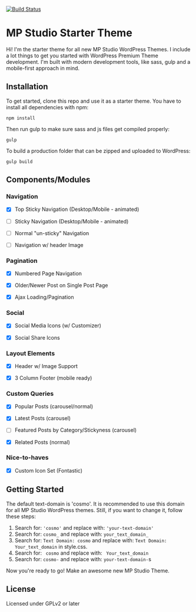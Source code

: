 [![Build Status](https://travis-ci.org/Automattic/_s.svg?branch=master)](https://travis-ci.org/Automattic/_s)

MP Studio Starter Theme
===

Hi! I'm the starter theme for all new MP Studio WordPress Themes. I include a lot things to get you started with WordPress Premium Theme development. I'm built with modern development tools, like sass, gulp and a mobile-first approach in mind.


Installation
---------------

To get started, clone this repo and use it as a starter theme. You have to install all dependencies with npm:

<code>npm install</code>

Then run gulp to make sure sass and js files get compiled properly:

<code>gulp</code>

To build a production folder that can be zipped and uploaded to WordPress:

<code>gulp build</code>


Components/Modules
--------------------

### Navigation

- [x] Top Sticky Navigation (Desktop/Mobile - animated)
- [ ] Sticky Navigation (Desktop/Mobile - animated)
- [ ] Normal "un-sticky" Navigation
- [ ] Navigation w/ header Image


### Pagination

- [x] Numbered Page Navigation
- [x] Older/Newer Post on Single Post Page
- [x] Ajax Loading/Pagination


### Social

- [x] Social Media Icons (w/ Customizer)
- [x] Social Share Icons


### Layout Elements

- [x] Header w/ Image Support
- [x] 3 Column Footer (mobile ready)


### Custom Queries

- [x] Popular Posts (carousel/normal)
- [x] Latest Posts (carousel)
- [ ] Featured Posts by Category/Stickyness (carousel)
- [x] Related Posts (normal) 


### Nice-to-haves

- [x] Custom Icon Set (Fontastic)



Getting Started
---------------

The default text-domain is 'cosmo'. It is recommended to use this domain for all MP Studio WordPress themes. Still, if you want to change it, follow these steps:

1. Search for: `'cosmo'` and replace with: `'your-text-domain'`
2. Search for: `cosmo_` and replace with: `your_text_domain_`
3. Search for: `Text Domain: cosmo` and replace with: `Text Domain: Your_text_domain` in style.css.
4. Search for: <code>&nbsp;cosmo</code> and replace with: <code>&nbsp;Your_text_domain</code>
5. Search for: `cosmo-` and replace with: `your-text-domain-`s


Now you're ready to go! Make an awesome new MP Studio Theme.


License
--------
Licensed under GPLv2 or later
